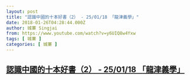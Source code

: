 ```yaml
---
layout: post
title: "認識中國的十本好書（2） - 25/01/18 「龍津義學」"
date: 2018-01-26T04:28:44.000Z
author: 城寨 Singjai
from: https://www.youtube.com/watch?v=y6UIQ8w4Yxw
tags: [ 城寨 ]
categories: [ 城寨 ]
---
```

<!--1516940924000-->
[認識中國的十本好書（2） - 25/01/18 「龍津義學」](https://www.youtube.com/watch?v=y6UIQ8w4Yxw)
------

<div>

</div>
